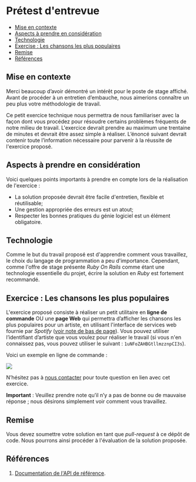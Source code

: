# Prétest d'entrevue

- [Mise en contexte](#mise-en-contexte)
- [Aspects à prendre en considération](#aspects-à-prendre-en-considération)
- [Technologie](#technologie)
- [Exercise : Les chansons les plus populaires](#exercise-les-chansons-les-plus-populaires)
- [Remise](#remise)
- [Références](#r%C3%A9f%C3%A9rences)

## Mise en contexte

Merci beaucoup d’avoir démontré un intérêt pour le poste de stage affiché. Avant de procéder à un entretien d’embauche, nous aimerions connaître un peu plus votre méthodologie de travail.

Ce petit exercice technique nous permettra de nous familiariser avec la façon dont vous procédez pour résoudre certains problèmes fréquents de notre milieu de travail. L'exercice devrait prendre au maximum une trentaine de minutes et devrait être assez simple à réaliser. L’énoncé suivant devrait contenir toute l’information nécessaire pour parvenir à la réussite de l'exercice proposé.

## Aspects à prendre en considération

Voici quelques points importants à prendre en compte lors de la réalisation de l'exercice :

 - La solution proposée devrait être facile d'entretien, flexible et réutilisable;
 - Une gestion appropriée des erreurs est un atout;
 - Respecter les bonnes pratiques du génie logiciel est un élément obligatoire.

## Technologie

Comme le but du travail proposé est d'apprendre comment vous travaillez, le choix du langage de programmation a peu d'importance. Cependant, comme l'offre de stage présente _Ruby On Rails_ comme étant une technologie essentielle du projet, écrire la solution en _Ruby_ est fortement recommandé.

## Exercice : Les chansons les plus populaires

L'exercice proposé consiste à réaliser un petit utilitaire en **ligne de commande** OU une **page Web** qui permettra d’afficher les chansons les plus populaires pour un artiste, en utilisant l'interface de services web fournie par _Spotify_ ([voir note de bas de page](#remise)). Vous pouvez utiliser l’identifiant d’artiste que vous voulez pour réaliser le travail (si vous n'en connaissez pas, vous pouvez utiliser le suivant : `1uNFoZAHBGtllmzznpCI3s`).

Voici un exemple en ligne de commande :

![](http://i.imgur.com/IVF0HL9.png)

N’hésitez pas à [nous contacter](https://github.com/coemobile/pretest-entrevue/issues/new) pour toute question en lien avec cet exercice.

**Important** : Veuillez prendre note qu’il n’y a pas de bonne ou de mauvaise réponse ; nous désirons simplement voir comment vous travaillez.

## Remise

Vous devez soumettre votre solution en tant que _pull-request_ à ce dépôt de code. Nous pourrons ainsi procéder à l'évaluation de la solution proposée.

## Références

1. [Documentation de l'API de référence](https://developer.spotify.com/web-api/get-artists-top-tracks/).
